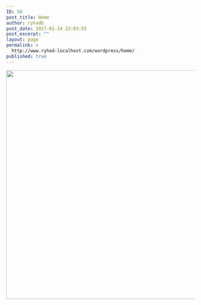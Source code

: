 ```yaml
---
ID: 58
post_title: Home
author: ryhadb
post_date: 2017-01-24 22:03:55
post_excerpt: ""
layout: page
permalink: >
  http://www.ryhad-localhost.com/wordpress/home/
published: true
---
```

<img class="alignnone size-full wp-image-34" src="http://www.ryhad-localhost.com/wordpress/wp-content/uploads/2017/01/726.jpg" alt="" width="1500" height="611" />